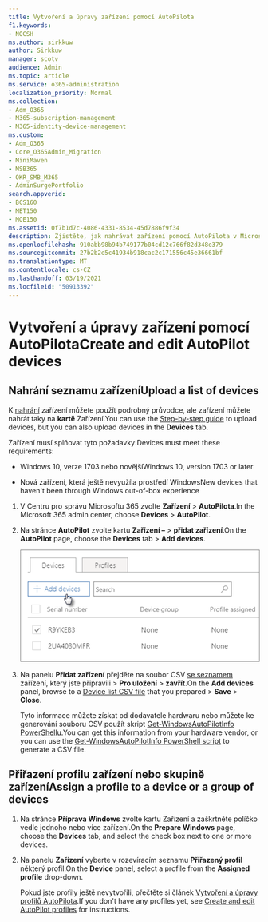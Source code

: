 ```yaml
---
title: Vytvoření a úpravy zařízení pomocí AutoPilota
f1.keywords:
- NOCSH
ms.author: sirkkuw
author: Sirkkuw
manager: scotv
audience: Admin
ms.topic: article
ms.service: o365-administration
localization_priority: Normal
ms.collection:
- Adm_O365
- M365-subscription-management
- M365-identity-device-management
ms.custom:
- Adm_O365
- Core_O365Admin_Migration
- MiniMaven
- MSB365
- OKR_SMB_M365
- AdminSurgePortfolio
search.appverid:
- BCS160
- MET150
- MOE150
ms.assetid: 0f7b1d7c-4086-4331-8534-45d7886f9f34
description: Zjistěte, jak nahrávat zařízení pomocí AutoPilota v Microsoft 365 Business Premium. Profil můžete přiřadit zařízení nebo skupině zařízení.
ms.openlocfilehash: 910abb98b94b749177b04cd12c766f82d348e379
ms.sourcegitcommit: 27b2b2e5c41934b918cac2c171556c45e36661bf
ms.translationtype: MT
ms.contentlocale: cs-CZ
ms.lasthandoff: 03/19/2021
ms.locfileid: "50913392"
---
```

# <a name="create-and-edit-autopilot-devices"></a><span data-ttu-id="b7851-104">Vytvoření a úpravy zařízení pomocí AutoPilota</span><span class="sxs-lookup"><span data-stu-id="b7851-104">Create and edit AutoPilot devices</span></span>

## <a name="upload-a-list-of-devices"></a><span data-ttu-id="b7851-105">Nahrání seznamu zařízení</span><span class="sxs-lookup"><span data-stu-id="b7851-105">Upload a list of devices</span></span>

<span data-ttu-id="b7851-106">K [nahrání](add-autopilot-devices-and-profile.md) zařízení můžete použít podrobný průvodce, ale zařízení můžete nahrát taky na **kartě** Zařízení.</span><span class="sxs-lookup"><span data-stu-id="b7851-106">You can use the [Step-by-step guide](add-autopilot-devices-and-profile.md) to upload devices, but you can also upload devices in the **Devices** tab.</span></span> 
  
<span data-ttu-id="b7851-107">Zařízení musí splňovat tyto požadavky:</span><span class="sxs-lookup"><span data-stu-id="b7851-107">Devices must meet these requirements:</span></span>
  
- <span data-ttu-id="b7851-108">Windows 10, verze 1703 nebo novější</span><span class="sxs-lookup"><span data-stu-id="b7851-108">Windows 10, version 1703 or later</span></span>
    
- <span data-ttu-id="b7851-109">Nová zařízení, která ještě nevyužíla prostředí Windows</span><span class="sxs-lookup"><span data-stu-id="b7851-109">New devices that haven't been through Windows out-of-box experience</span></span>

1. <span data-ttu-id="b7851-110">V Centru pro správu Microsoftu 365 zvolte **Zařízení** \> **AutoPilota**.</span><span class="sxs-lookup"><span data-stu-id="b7851-110">In the Microsoft 365 admin center, choose **Devices** \> **AutoPilot**.</span></span>
  
2. <span data-ttu-id="b7851-111">Na stránce **AutoPilot** zvolte kartu **Zařízení –** \> **přidat zařízení**.</span><span class="sxs-lookup"><span data-stu-id="b7851-111">On the **AutoPilot** page, choose the **Devices** tab \> **Add devices**.</span></span>
    
    ![In the Devices tab, choose Add devices.](../media/6ba81e22-c873-40ad-8a72-ce64d15ea6ba.png)
  
3. <span data-ttu-id="b7851-113">Na panelu **Přidat zařízení** přejděte na soubor CSV [se seznamem](../admin/misc/device-list.md) zařízení, který jste připravili \> **Pro uložení** \> **zavřít.**</span><span class="sxs-lookup"><span data-stu-id="b7851-113">On the **Add devices** panel, browse to a [Device list CSV file](../admin/misc/device-list.md) that you prepared \> **Save** \> **Close**.</span></span>
    
    <span data-ttu-id="b7851-114">Tyto informace můžete získat od dodavatele hardwaru nebo můžete ke generování souboru CSV použít skript [Get-WindowsAutoPilotInfo PowerShellu.](https://www.powershellgallery.com/packages/Get-WindowsAutoPilotInfo)</span><span class="sxs-lookup"><span data-stu-id="b7851-114">You can get this information from your hardware vendor, or you can use the [Get-WindowsAutoPilotInfo PowerShell script](https://www.powershellgallery.com/packages/Get-WindowsAutoPilotInfo) to generate a CSV file.</span></span> 
    
## <a name="assign-a-profile-to-a-device-or-a-group-of-devices"></a><span data-ttu-id="b7851-115">Přiřazení profilu zařízení nebo skupině zařízení</span><span class="sxs-lookup"><span data-stu-id="b7851-115">Assign a profile to a device or a group of devices</span></span>

1. <span data-ttu-id="b7851-116">Na stránce **Příprava Windows**  zvolte kartu Zařízení a zaškrtněte políčko vedle jednoho nebo více zařízení.</span><span class="sxs-lookup"><span data-stu-id="b7851-116">On the **Prepare Windows** page, choose the **Devices** tab, and select the check box next to one or more devices.</span></span> 
    
2. <span data-ttu-id="b7851-117">Na panelu **Zařízení** vyberte v rozevíracím seznamu **Přiřazený profil** některý profil.</span><span class="sxs-lookup"><span data-stu-id="b7851-117">On the **Device** panel, select a profile from the **Assigned profile** drop-down.</span></span> 
    
    <span data-ttu-id="b7851-118">Pokud jste profily ještě nevytvořili, přečtěte si článek [Vytvoření a úpravy profilů AutoPilota](create-and-edit-autopilot-profiles.md).</span><span class="sxs-lookup"><span data-stu-id="b7851-118">If you don't have any profiles yet, see [Create and edit AutoPilot profiles](create-and-edit-autopilot-profiles.md) for instructions.</span></span> 
